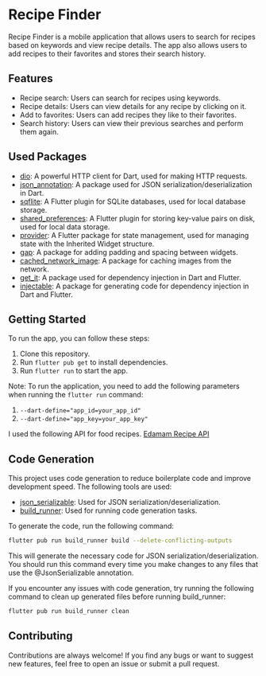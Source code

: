 # Recipe Finder
Recipe Finder is a mobile application that allows users to search for recipes based on keywords and view recipe details. The app also allows users to add recipes to their favorites and stores their search history.

## Features
- Recipe search: Users can search for recipes using keywords.
- Recipe details: Users can view details for any recipe by clicking on it.
- Add to favorites: Users can add recipes they like to their favorites.
- Search history: Users can view their previous searches and perform them again.

## Used Packages
- [dio](https://pub.dev/packages/dio "dio"): A powerful HTTP client for Dart, used for making HTTP requests.
- [json_annotation](https://pub.dev/packages/json_annotation "json_annotation"): A package used for JSON serialization/deserialization in Dart.
- [sqflite](https://pub.dev/packages/sqflite "sqflite"): A Flutter plugin for SQLite databases, used for local database storage.
- [shared_preferences](https://pub.dev/packages/shared_preferences "shared_preferences"): A Flutter plugin for storing key-value pairs on disk, used for local data storage.
- [provider](https://pub.dev/packages/provider "provider"): A Flutter package for state management, used for managing state with the Inherited Widget structure.
- [gap](https://pub.dev/packages/gap "gap"): A package for adding padding and spacing between widgets.
- [cached_network_image](https://pub.dev/packages/cached_network_image "cached_network_image"): A package for caching images from the network.
- [get_it](https://pub.dev/packages/get_it "get_it"): A package used for dependency injection in Dart and Flutter.
- [injectable](https://pub.dev/packages/injectable "injectable"): A package for generating code for dependency injection in Dart and Flutter.

## Getting Started
To run the app, you can follow these steps:

1. Clone this repository.
2. Run `flutter pub get` to install dependencies.
3. Run `flutter run` to start the app.

Note: To run the application, you need to add the following parameters when running the `flutter run` command:

1. `--dart-define="app_id=your_app_id" `
2. `--dart-define="app_key=your_app_key"`

I used the following API for food recipes.
[Edamam Recipe API](https://developer.edamam.com/edamam-docs-recipe-api "Edamam Recipe API")


## Code Generation
This project uses code generation to reduce boilerplate code and improve development speed. The following tools are used:

- [json_serializable](https://pub.dev/packages/json_serializable "json_serializable"): Used for JSON serialization/deserialization.
- [build_runner](https://pub.dev/packages/build_runner "build_runner"): Used for running code generation tasks.

To generate the code, run the following command:

```bash
flutter pub run build_runner build --delete-conflicting-outputs
```

This will generate the necessary code for JSON serialization/deserialization. You should run this command every time you make changes to any files that use the @JsonSerializable annotation.

If you encounter any issues with code generation, try running the following command to clean up generated files before running build_runner:

```bash
flutter pub run build_runner clean
```


## Contributing
Contributions are always welcome! If you find any bugs or want to suggest new features, feel free to open an issue or submit a pull request.
